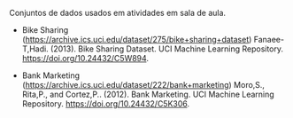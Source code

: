 Conjuntos de dados usados em atividades em sala de aula.

- Bike Sharing (https://archive.ics.uci.edu/dataset/275/bike+sharing+dataset)
Fanaee-T,Hadi. (2013). Bike Sharing Dataset. UCI Machine Learning Repository. https://doi.org/10.24432/C5W894.

- Bank Marketing (https://archive.ics.uci.edu/dataset/222/bank+marketing)
Moro,S., Rita,P., and Cortez,P.. (2012). Bank Marketing. UCI Machine Learning Repository. https://doi.org/10.24432/C5K306.
